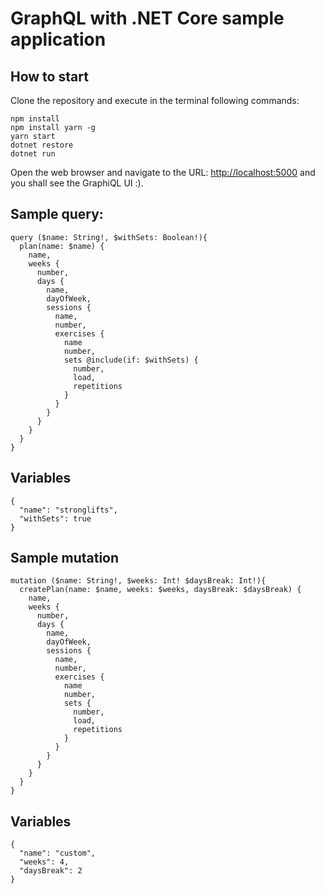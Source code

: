 # GraphQL with .NET Core sample application

## How to start

Clone the repository and execute in the terminal following commands:

```
npm install
npm install yarn -g
yarn start
dotnet restore
dotnet run
```

Open the web browser and navigate to the URL: [http://localhost:5000](http://localhost:5000) and you shall see the GraphiQL UI :).

## Sample query:

```
query ($name: String!, $withSets: Boolean!){
  plan(name: $name) {
    name,
    weeks {
      number,
      days {
        name,
      	dayOfWeek,
        sessions {
          name,
          number,
          exercises {
            name
            number,
            sets @include(if: $withSets) {
              number,
              load,
              repetitions
            }
          }
        }
      }
    }
  }
}
```

## Variables

```
{
  "name": "stronglifts",
  "withSets": true
}
```


## Sample mutation

```
mutation ($name: String!, $weeks: Int! $daysBreak: Int!){
  createPlan(name: $name, weeks: $weeks, daysBreak: $daysBreak) {
    name,
    weeks {
      number,
      days {
        name,
      	dayOfWeek,
        sessions {
          name,
          number,
          exercises {
            name
            number,
            sets {
              number,
              load,
              repetitions
            }
          }
        }
      }
    }
  }
}
```

## Variables

```
{
  "name": "custom",
  "weeks": 4,
  "daysBreak": 2
}
```